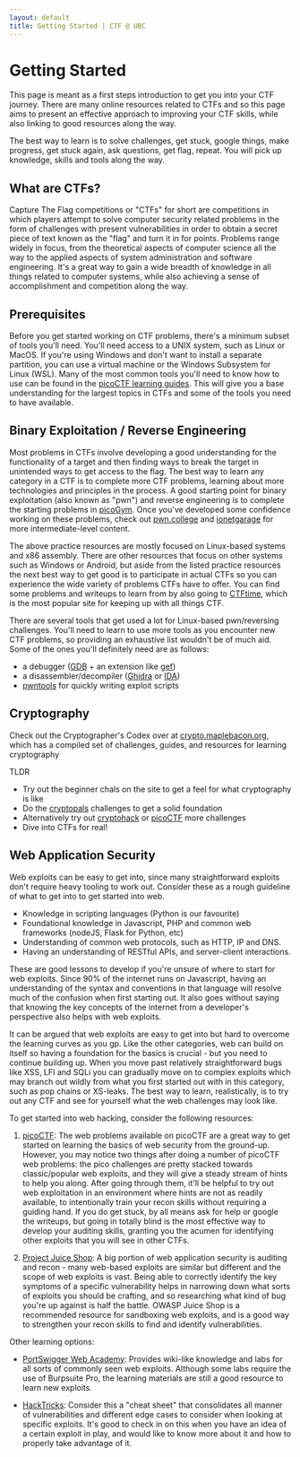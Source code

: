 ```yaml
---
layout: default
title: Getting Started | CTF @ UBC
---
```


# Getting Started

This page is meant as a first steps introduction to get you into your CTF journey. There are many online resources related to CTFs and so this page aims to present an effective approach to improving your CTF skills, while also linking to good resources along the way.

The best way to learn is to solve challenges, get stuck, google things, make progress, get stuck again, ask questions, get flag, repeat. You will pick up knowledge, skills and tools along the way.

## What are CTFs?

Capture The Flag competitions or "CTFs" for short are competitions in which players attempt to solve computer security related problems in the form of challenges with present vulnerabilities in order to obtain a secret piece of text known as the "flag" and turn it in for points. Problems range widely in focus, from the theoretical aspects of computer science all the way to the applied aspects of system administration and software engineering. It's a great way to gain a wide breadth of knowledge in all things related to computer systems, while also achieving a sense of accomplishment and competition along the way.

## Prerequisites

Before you get started working on CTF problems, there's a minimum subset of tools you'll need. You'll need access to a UNIX system, such as Linux or MacOS. If you're using Windows and don't want to install a separate partition, you can use a virtual machine or the Windows Subsystem for Linux (WSL). Many of the most common tools you'll need to know how to use can be found in the [picoCTF learning guides](https://picoctf.org/resources.html). This will give you a base understanding for the largest topics in CTFs and some of the tools you need to have available.


## Binary Exploitation / Reverse Engineering

Most problems in CTFs involve developing a good understanding for the functionality of a target and then finding ways to break the target in unintended ways to get access to the flag. The best way to learn any category in a CTF is to complete more CTF problems, learning about more technologies and principles in the process. A good starting point for binary exploitation (also known as "pwn") and reverse engineering is to complete the starting problems in [picoGym](https://picoctf.org/index.html#picogym). Once you've developed some confidence working on these problems, check out [pwn.college](https://pwn.college) and [ionetgarage](http://io.netgarage.org/) for more intermediate-level content.

The above practice resources are mostly focused on Linux-based systems and x86 assembly. There are other resources that focus on other systems such as Windows or Android, but aside from the listed practice resources the next best way to get good is to participate in actual CTFs so you can experience the wide variety of problems CTFs have to offer. You can find some problems and writeups to learn from by also going to [CTFtime](https://ctftime.org/), which is the most popular site for keeping up with all things CTF.

There are several tools that get used a lot for Linux-based pwn/reversing challenges. You'll need to learn to use more tools as you encounter new CTF problems, so providing an exhaustive list wouldn't be of much aid. Some of the ones you'll definitely need are as follows:
- a debugger ([GDB](https://www.gnu.org/software/gdb/) + an extension like [gef](https://hugsy.github.io/gef/))
- a disassembler/decompiler ([Ghidra](https://ghidra-sre.org/) or [IDA](https://hex-rays.com/ida-free/))
- [pwntools](http://docs.pwntools.com/en/stable/) for quickly writing exploit scripts

## Cryptography

Check out the Cryptographer's Codex over at [crypto.maplebacon.org](https://crypto.maplebacon.org/), which has a compiled set of challenges, guides, and resources for learning cryptography

TLDR
- Try out the beginner chals on the site to get a feel for what cryptography is like
- Do the [cryptopals](https://cryptopals.com/) challenges to get a solid foundation 
- Alternatively try out [cryptohack](https://cryptohack.org/) or [picoCTF](https://picoctf.org/) more challenges 
- Dive into CTFs for real!

## Web Application Security

Web exploits can be easy to get into, since many straightforward exploits don't require heavy tooling to work out. Consider these as a rough guideline of what to get into to get started into web.

- Knowledge in scripting languages (Python is our favourite)
- Foundational knowledge in Javascript, PHP and common web frameworks (nodeJS, Flask for Python, etc)
- Understanding of common web protocols, such as HTTP, IP and DNS.
- Having an understanding of RESTful APIs, and server-client interactions.

These are good lessons to develop if you're unsure of where to start for web exploits. Since 90% of the internet runs on Javascript, having an understanding of the syntax and conventions in that language will resolve much of the confusion when first starting out. It also goes without saying that knowing the key concepts of the internet from a developer's perspective also helps with web exploits.

It can be argued that web exploits are easy to get into but hard to overcome the learning curves as you gp. Like the other categories, web can build on itself so having a foundation for the basics is crucial - but you need to continue building up. When you move past relatively straightforward bugs like XSS, LFI and SQLi you can gradually move on to complex exploits which may branch out wildly from what you first started out with in this category, such as pop chains or XS-leaks. The best way to learn, realistically, is to try out any CTF and see for yourself what the web challenges may look like.

To get started into web hacking, consider the following resources:

1. [picoCTF](https://picoctf.org/index.html#picogym): The web problems available on picoCTF are a great way to get started on learning the basics of web security from the ground-up. However, you may notice two things after doing a number of picoCTF web problems: the pico challenges are pretty stacked towards classic/popular web exploits, and they will give a steady stream of hints to help you along. After going through them, it'll be helpful to try out web exploitation in an environment where hints are not as readily available, to intentionally train your recon skills without requiring a guiding hand.  If you do get stuck, by all means ask for help or google the writeups, but going in totally blind is the most effective way to develop your auditing skills, granting you the acumen for identifying other exploits that you will see in other CTFs.

2. [Project Juice Shop](https://owasp.org/www-project-juice-shop/): A big portion of web application security is auditing and recon - many web-based exploits are similar but different and the scope of web exploits is vast. Being able to correctly identify the key symptoms of a specific vulnerability helps in narrowing down what sorts of exploits you should be crafting, and so researching what kind of bug you're up against is half the battle. OWASP Juice Shop is a recommended resource for sandboxing web exploits, and is a good way to strengthen your recon skills to find and identify vulnerabilities.

Other learning options:
- [PortSwigger Web Academy](https://portswigger.net/web-security): Provides wiki-like knowledge and labs for all sorts of commonly seen web exploits. Although some labs require the use of Burpsuite Pro, the learning materials are still a good resource to learn new exploits.

- [HackTricks](https://book.hacktricks.xyz/): Consider this a "cheat sheet" that consolidates all manner of vulnerabilities and different edge cases to consider when looking at specific exploits. It's good to check in on this when you have an idea of a certain exploit in play, and would like to know more about it and how to properly take advantage of it.

